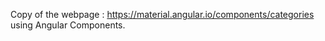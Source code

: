 

Copy of the webpage : https://material.angular.io/components/categories using Angular Components.
